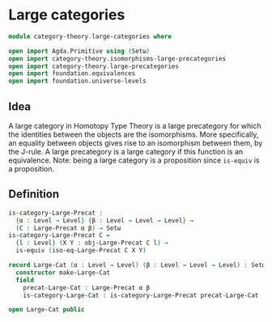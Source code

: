 #  Large categories

```agda
module category-theory.large-categories where

open import Agda.Primitive using (Setω)
open import category-theory.isomorphisms-large-precategories
open import category-theory.large-precategories
open import foundation.equivalences
open import foundation.universe-levels
```

## Idea

A large category in Homotopy Type Theory is a large precategory for which the identities between the objects are the isomorphisms. More specifically, an equality between objects gives rise to an isomorphism between them, by the J-rule. A large precategory is a large category if this function is an equivalence. Note: being a large category is a proposition since `is-equiv` is a proposition.

## Definition

```agda
is-category-Large-Precat :
  {α : Level → Level} {β : Level → Level → Level} →
  (C : Large-Precat α β) → Setω
is-category-Large-Precat C =
  {l : Level} (X Y : obj-Large-Precat C l) →
  is-equiv (iso-eq-Large-Precat C X Y)

record Large-Cat (α : Level → Level) (β : Level → Level → Level) : Setω where
  constructor make-Large-Cat
  field
    precat-Large-Cat : Large-Precat α β
    is-category-Large-Cat : is-category-Large-Precat precat-Large-Cat

open Large-Cat public
```
